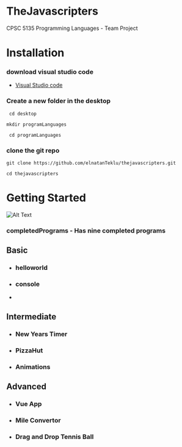 # TheJavascripters

 CPSC 5135 Programming Languages - Team Project

# Installation

### download visual studio code 
* [Visual Studio code](https://code.visualstudio.com/)
### Create a new folder in the desktop 
` cd desktop`

`mkdir programLanguages`

` cd programLanguages`
### clone the git repo  
` git clone https://github.com/elnatanTeklu/thejavascripters.git `

`cd thejavascripters`

# Getting Started

![Alt Text](https://media.giphy.com/media/1itCXLeizodedgetfD/giphy.gif)


### completedPrograms - Has nine completed programs

## Basic
* ### helloworld
* ### console
* 

## Intermediate
* ### New Years Timer
* ### PizzaHut
* ### Animations

## Advanced 
* ### Vue App
* ### Mile Convertor
* ### Drag and Drop Tennis Ball 
